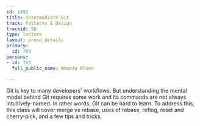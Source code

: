```yaml
---
id: 1492
title: Intermediate Git
track: Patterns & Design
trackid: 58
type: lecture
layout: preso_details
primary:
  id: 763
persons:
- id: 763
  full_public_name: Amanda Olsen

---
```

Git is key to many developers' workflows. But understanding the mental model behind Git requires some work and its commands are not always intuitively-named. In other words, Git can be hard to learn. To address this, this class will cover merge vs rebase, uses of rebase, reflog, reset and cherry-pick, and a few tips and tricks. 